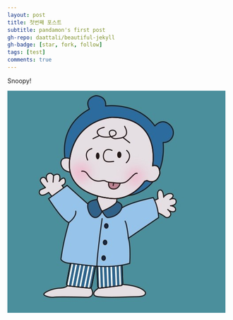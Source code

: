 ```yaml
---
layout: post
title: 첫번째 포스트
subtitle: pandamon's first post
gh-repo: daattali/beautiful-jekyll
gh-badge: [star, fork, follow]
tags: [test]
comments: true
---
```


Snoopy!

![images](/assets/img/1.jpg)
